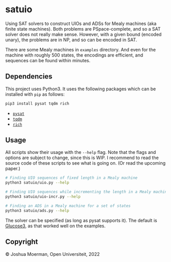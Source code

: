 satuio
======

Using SAT solvers to construct UIOs and ADSs for Mealy machines (aka
finite state machines). Both problems are PSpace-complete, and so a
SAT solver does not really make sense. However, with a given bound
(encoded unary), the problems are in NP, and so can be encoded in SAT.

There are some Mealy machines in `examples` directory. And even for the
machine with roughly 500 states, the encodings are efficient, and
sequences can be found within minutes.


## Dependencies

This project uses Python3. It uses the following packages which can be
installed with `pip` as follows:

```bash
pip3 install pysat tqdm rich
```

* [`pysat`](https://github.com/pysathq/pysat)
* [`tqdm`](https://github.com/tqdm/tqdm)
* [`rich`](https://github.com/Textualize/rich/)


## Usage

All scripts show their usage with the `--help` flag. Note that the
flags and options are subject to change, since this is WIP. I
recommend to read the source code of these scripts to see what is
going on. (Or read the upcoming paper.)

```bash
# Finding UIO sequences of fixed length in a Mealy machine
python3 satuio/uio.py --help

# Finding UIO sequences while incrementing the length in a Mealy machine
python3 satuio/uio-incr.py --help

# Finding an ADS in a Mealy machine for a set of states
python3 satuio/ads.py --help
```

The solver can be specified (as long as pysat supports it). The default is
[Glucose3](https://www.labri.fr/perso/lsimon/glucose/), as that worked
well on the examples.


## Copyright

© Joshua Moerman, Open Universiteit, 2022
